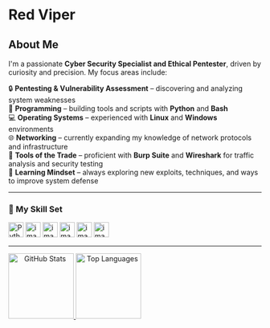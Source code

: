 #   Red Viper  

##  About Me 

I'm a passionate **Cyber Security Specialist and Ethical Pentester**, driven by curiosity and precision. My focus areas include:  

🔒 **Pentesting & Vulnerability Assessment** – discovering and analyzing system weaknesses  
🐍 **Programming** – building tools and scripts with **Python** and **Bash**  
💻 **Operating Systems** – experienced with **Linux** and **Windows** environments  
🌐 **Networking** – currently expanding my knowledge of network protocols and infrastructure  
🧰 **Tools of the Trade** – proficient with **Burp Suite** and **Wireshark** for traffic analysis and security testing  
🚀 **Learning Mindset** – always exploring new exploits, techniques, and ways to improve system defense  

---

### 🧠 My Skill Set

<div align="left">
  <img src="https://cdn.jsdelivr.net/gh/devicons/devicon/icons/python/python-original.svg" height="30" alt="Python" />
  <img width="30" height="30" alt="image" src="https://github.com/user-attachments/assets/704ddf07-f533-4abd-af79-168a248a2029" />
  <img width="30" height="30" alt="image" src="https://github.com/user-attachments/assets/ed9955a8-2d2a-4cbd-8eee-197602061e65" />
  <img width="30" height="30" alt="image" src="https://github.com/user-attachments/assets/cdefd73e-94dc-4a3e-a0d1-70527be1c29e" />
  <img width="30" height="30" alt="image" src="https://github.com/user-attachments/assets/34194da8-acd2-4040-8575-d3c021465c20" />
  <img width="30" height="30" alt="image" src="https://github.com/user-attachments/assets/21878153-e3ee-4091-b404-b1f1b1f0e10e" />
</div>

---

<a align="center" href="https://github.com/Macura076">
  <img height="130em" src="https://github-readme-stats.vercel.app/api?username=Macura076&show_icons=true&title_color=FF0000&text_color=FF0000&icon_color=FF0000&bg_color=000000&include_all_commits=true&count_private=true" alt="GitHub Stats"/>
  <img height="130em" src="https://github-readme-stats.vercel.app/api/top-langs/?username=Macura076&layout=compact&langs_count=7&title_color=FF0000&text_color=FF0000&icon_color=FF0000&bg_color=000000&cache_seconds=2000" alt="Top Languages"/>
</a>



